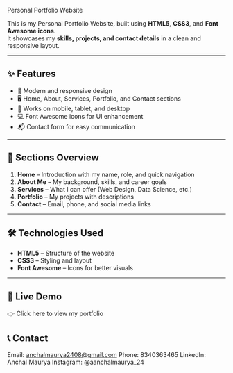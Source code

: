 Personal Portfolio Website

This is my Personal Portfolio Website, built using **HTML5**, **CSS3**, and **Font Awesome icons**.  
It showcases my **skills, projects, and contact details** in a clean and responsive layout.

---

## ✨ Features

- 🎨 Modern and responsive design  
- 🖥️ Home, About, Services, Portfolio, and Contact sections  
- 📱 Works on mobile, tablet, and desktop  
- 💻 Font Awesome icons for UI enhancement  
- 📬 Contact form for easy communication  

---

## 📂 Sections Overview

1. **Home** – Introduction with my name, role, and quick navigation  
2. **About Me** – My background, skills, and career goals  
3. **Services** – What I can offer (Web Design, Data Science, etc.)  
4. **Portfolio** – My projects with descriptions  
5. **Contact** – Email, phone, and social media links  

---

## 🛠️ Technologies Used

- **HTML5** – Structure of the website  
- **CSS3** – Styling and layout  
- **Font Awesome** – Icons for better visuals  

---


## 🔗 Live Demo

👉 Click here to view my portfolio

## 📞 Contact

Email: anchalmaurya2408@gmail.com
Phone: 8340363465
LinkedIn: Anchal Maurya
Instagram: @aanchalmaurya_24
